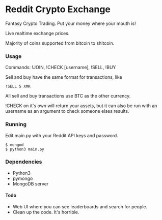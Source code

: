 # Reddit Crypto Exchange

Fantasy Crypto Trading. Put your money where your mouth is!

Live realtime exchange prices.

Majority of coins supported from bitcoin to shitcoin.

### Usage

Commands: !JOIN, !CHECK [username], !SELL, !BUY

Sell and buy have the same format for transactions, like

```
!SELL 5 XMR
```

All sell and buy transactions use BTC as the other currency.


!CHECK on it's own will return your assets, but it can also be run with an username as an argument to check someone elses results.

### Running

Edit main.py with your Reddit API keys and password.

```
$ mongod
$ python3 main.py
```

### Dependencies

* Python3
* pymongo
* MongoDB server


#### Todo

* Web UI where you can see leaderboards and search for people.
* Clean up the code. It's horrible.
